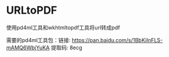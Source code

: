 # URLtoPDF

使用pd4ml工具和wkhtmltopdf工具将url转成pdf

需要的pd4ml工具包：链接: https://pan.baidu.com/s/1BbKiInFLS-mAMQ6WbjYuKA 提取码: 8ecg 
